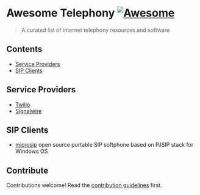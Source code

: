 # Awesome Telephony [![Awesome](https://awesome.re/badge.svg)](https://awesome.re)

> A curated list of internet telephony resources and software


## Contents

- [Service Providers](#service-providers)
- [SIP Clients](#sip-clients)


## Service Providers

- [Twilio](https://www.twilio.com/)
- [Signalwire](https://signalwire.com/)


## SIP Clients

- [microsip](https://www.microsip.org/) open source portable SIP softphone based on PJSIP stack for Windows OS


## Contribute

Contributions welcome! Read the [contribution guidelines](contributing.md) first.
